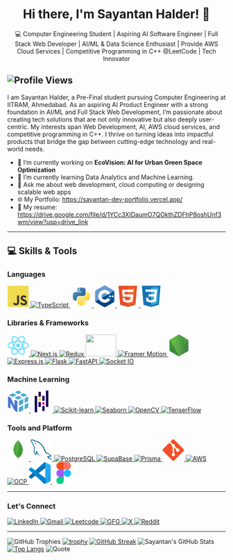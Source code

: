 <h1 align="center">Hi there, I'm Sayantan Halder! 👋</h1>
<p align="center"> 💻 Computer Engineering Student | Aspiring AI Software Engineer | Full Stack Web Developer | AI/ML & Data Science Enthusiast | Provide AWS Cloud Services | Competitive Programming in C++ @LeetCode | Tech Innovator </p>

![Profile Views](https://komarev.com/ghpvc/?username=Sayantan-dev1003&color=blue)
---

I am Sayantan Halder, a Pre-Final student pursuing Computer Engineering at IITRAM, Ahmedabad. As an aspiring AI Product Engineer with a strong foundation in AI/ML and Full Stack Web Development, I’m passionate about creating tech solutions that are not only innovative but also deeply user-centric. My interests span Web Development, AI, AWS cloud services, and competitive programming in C++. I thrive on turning ideas into impactful products that bridge the gap between cutting-edge technology and real-world needs.

- 🔭 I’m currently working on **EcoVision: AI for Urban Green Space Optimization**
- 🌱 I’m currently learning Data Analytics and Machine Learning.
- 💬 Ask me about web development, cloud computing or designing scalable web apps
- 🌐 My Portfolio: https://sayantan-dev-portfolio.vercel.app/
- 📃 My resume: https://drive.google.com/file/d/1YCc3XIDaumO7QOkthZDFhP8oshUnf3wm/view?usp=drive_link

---

## 💻 **Skills & Tools**

### Languages
<a href="https://www.javascript.com/">
  <img src="https://raw.githubusercontent.com/devicons/devicon/master/icons/javascript/javascript-original.svg" alt="JavaScript" width="50" height="50">
</a>
<a href="https://www.typescriptlang.org/">
  <img src="https://upload.wikimedia.org/wikipedia/commons/thumb/f/f5/Typescript.svg/250px-Typescript.svg.png" alt="TypeScript" width="50" height="50">
</a>
<a href="https://www.python.org/">
  <img src="https://raw.githubusercontent.com/devicons/devicon/master/icons/python/python-original.svg" alt="Python" width="50" height="50">
</a>
<a href="https://isocpp.org/">
  <img src="https://raw.githubusercontent.com/devicons/devicon/master/icons/cplusplus/cplusplus-original.svg" alt="C++" width="50" height="50">
</a>
<a href="https://developer.mozilla.org/en-US/docs/Web/HTML">
  <img src="https://raw.githubusercontent.com/devicons/devicon/master/icons/html5/html5-original.svg" alt="HTML5" width="50" height="50">
</a>
<a href="https://developer.mozilla.org/en-US/docs/Web/CSS">
  <img src="https://raw.githubusercontent.com/devicons/devicon/master/icons/css3/css3-original.svg" alt="CSS3" width="50" height="50">
</a>

### Libraries & Frameworks
<a href="https://reactjs.org/">
  <img src="https://raw.githubusercontent.com/devicons/devicon/master/icons/react/react-original.svg" alt="React" width="50" height="50">
</a>
<a href="https://nextjs.org/">
  <img src="https://images.ctfassets.net/23aumh6u8s0i/6pjUKboBuFLvCKkE3esaFA/5f2101d6d2add5c615db5e98a553fc44/nextjs.jpeg" alt="Next.js" width="70" height="50">
</a> 
<a href="https://redux-toolkit.js.org/">
  <img src="https://redux-toolkit.js.org/img/redux.svg" alt="Redux" width="70" height="50">
</a>
<a href="https://tailwindcss.com/">
  <img src="https://upload.wikimedia.org/wikipedia/commons/d/d5/Tailwind_CSS_Logo.svg" width="70" height="50">
</a>
<a href="https://motion.dev/">
  <img src="https://github.com/user-attachments/assets/00d6d1c3-72c4-4c2f-a664-69da13182ffc" alt="Framer Motion" width="50" height="50">
</a>
<a href="https://nodejs.org/">
  <img src="https://raw.githubusercontent.com/devicons/devicon/master/icons/nodejs/nodejs-original.svg" alt="Node.js" width="50" height="50">
</a>
<a href="https://expressjs.com/">
  <img src="https://upload.wikimedia.org/wikipedia/commons/6/64/Expressjs.png" alt="Express.js" width="140" height="50">
</a>
<a href="https://flask.palletsprojects.com/">
  <img src="https://digitalhumanity.co.za/wp-content/uploads/Flask-white.png.webp" alt="Flask" width="50" height="50">
</a>
<a href="https://fastapi.tiangolo.com/">
  <img src="https://fastapi.tiangolo.com/img/logo-margin/logo-teal.png" alt="FastAPI" width="130" height="50">
</a>
<a href="https://socket.io/">
  <img src="https://socket.io/images/logo-dark.svg" alt="Socket IO" width="50" height="50">
</a>

### Machine Learning
<a href="https://numpy.org/">
  <img src="https://raw.githubusercontent.com/devicons/devicon/master/icons/numpy/numpy-original.svg" alt="NumPy" width="50" height="50">
</a>
<a href="https://pandas.pydata.org/">
  <img src="https://raw.githubusercontent.com/devicons/devicon/master/icons/pandas/pandas-original.svg" alt="Pandas" width="50" height="50">
</a>
<a href="https://scikit-learn.org/">
  <img src="https://upload.wikimedia.org/wikipedia/commons/0/05/Scikit_learn_logo_small.svg" alt="Scikit-learn" width="50" height="50">
</a>
<a href="https://seaborn.pydata.org/">
  <img src="https://seaborn.pydata.org/_static/logo-wide-lightbg.svg" alt="Seaborn" width="90" height="50">
</a>
<a href="https://opencv.org/">
  <img src="https://opencv.org/wp-content/uploads/2022/05/logo.png" alt="OpenCV" width="50" height="50">
</a>
<a href="https://www.tensorflow.org/">
  <img src="https://upload.wikimedia.org/wikipedia/commons/2/2d/Tensorflow_logo.svg" alt="TenserFlow" width="80" height="50">
</a>

### Tools and Platform
<a href="https://www.mongodb.com/">
  <img src="https://raw.githubusercontent.com/devicons/devicon/master/icons/mongodb/mongodb-original.svg" alt="MongoDB" width="50" height="50">
</a>
<a href="https://www.mysql.com/">
  <img src="https://raw.githubusercontent.com/devicons/devicon/master/icons/mysql/mysql-original.svg" alt="MySQL" width="50" height="50">
</a>
<a href="https://www.postgresql.org/">
  <img src="https://www.postgresql.org/media/img/about/press/elephant.png" alt="PostgreSQL" width="50" height="50">
</a>
<a href="https://supabase.com/">
  <img src="https://logowik.com/content/uploads/images/supabase-icon9119.logowik.com.webp" alt="SupaBase" width="50" height="50">
</a>
<a href="https://www.prisma.io/">
  <img src="https://www.prisma.io/logo-white.svg" alt="Prisma" width="120" height="30">
</a>
<a href="https://git-scm.com/">
  <img src="https://raw.githubusercontent.com/devicons/devicon/master/icons/git/git-original.svg" alt="Git" width="50" height="50">
</a>
<a href="https://aws.amazon.com/">
  <img src="https://img.icons8.com/androidL/512/FFFFFF/amazon-web-services.png" alt="AWS" width="50" height="50">
</a>
<a href="https://cloud.google.com/">
  <img src="https://cdn.qwiklabs.com/assets/gcp_cloud-e3a77215f0b8bfa9b3f611c0d2208c7e8708ed31.svg" alt="GCP" width="50" height="50">
</a>
<a href="https://code.visualstudio.com/">
  <img src="https://raw.githubusercontent.com/devicons/devicon/master/icons/vscode/vscode-original.svg" alt="VS Code" width="50" height="50">
</a>
<a href="https://www.figma.com/">
  <img src="https://raw.githubusercontent.com/devicons/devicon/master/icons/figma/figma-original.svg" alt="Figma" width="50" height="50">
</a>

---

### Let's Connect
<a href="https://www.linkedin.com/in/sayantan-halder/" target="_blank">
  <img src="https://upload.wikimedia.org/wikipedia/commons/thumb/8/81/LinkedIn_icon.svg/2048px-LinkedIn_icon.svg.png" alt="LinkedIn" width="50" height="50">
</a>
<a href="mailto:sayantanhalder@gmail.com" target="_blank">
  <img src="https://upload.wikimedia.org/wikipedia/commons/thumb/7/7e/Gmail_icon_%282020%29.svg/2560px-Gmail_icon_%282020%29.svg.png" alt="Gmail" width="60" height="50">
</a>
<a href="https://leetcode.com/u/vIkgaPmZuL/" target="_blank">
  <img src="https://upload.wikimedia.org/wikipedia/commons/1/19/LeetCode_logo_black.png?20191202080835" alt="Leetcode" width="50" height="50">
</a>
<a href="https://www.geeksforgeeks.org/user/sayantanhihnp/" target="_blank">
  <img src="https://media.geeksforgeeks.org/gfg-gg-logo.svg" alt="GFG" width="50" height="50">
</a>
<a href="https://x.com/Sayantan101236" target="_blank">
  <img src="https://upload.wikimedia.org/wikipedia/commons/thumb/b/b7/X_logo.jpg/1200px-X_logo.jpg" alt="X" width="50" height="50">
</a>
<a href="https://www.reddit.com/user/ReactToNode10/" target="_blank">
  <img src="https://upload.wikimedia.org/wikipedia/en/thumb/b/bd/Reddit_Logo_Icon.svg/375px-Reddit_Logo_Icon.svg.png" alt="Reddit" width="50" height="50">
</a>

---

![GitHub Trophies](https://github-profile-trophy.vercel.app/?username=Sayantan-dev1003&theme=tokyonight&no-frame=true&title=Followers,Stars,Commit,Repositories)
[![trophy](https://github-profile-trophy.vercel.app/?username=Sayantan-dev1003&theme=tokyonight&margin-w=15)](https://github.com/ryo-ma/github-profile-trophy)
[![GitHub Streak](https://streak-stats.demolab.com?user=Sayantan-dev1003&theme=tokyonight&hide_border=true)](https://git.io/streak-stats)
![Sayantan's GitHub Stats](https://github-readme-stats.vercel.app/api?username=Sayantan-dev1003&show_icons=true&theme=tokyonight&hide_border=true)
[![Top Langs](https://github-readme-stats.vercel.app/api/top-langs/?username=Sayantan-dev1003&layout=compact&theme=tokyonight&hide_border=true)](https://github.com/Sayantan-dev1003)
![Quote](https://quotes-github-readme.vercel.app/api?type=horizontal&theme=radical)
